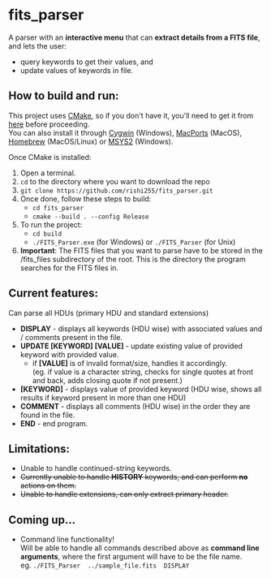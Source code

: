 # fits_parser

A parser with an **interactive menu** that can **extract details from a FITS file**, and lets the user:  
* query keywords to get their values, and  
* update values of keywords in file.

## How to build and run:  

This project uses [CMake](https://cmake.org/), so if you don't have it, you'll need to get it from [here](https://cmake.org/download/) before proceeding.  
You can also install it through [Cygwin](https://www.cygwin.com/) (Windows), [MacPorts](https://www.macports.org/) (MacOS), [Homebrew](https://brew.sh/) (MacOS/Linux) or [MSYS2](https://www.msys2.org/) (Windows).

Once CMake is installed:
1. Open a terminal.  
2. `cd` to the directory where you want to download the repo  
3. `git clone https://github.com/rishi255/fits_parser.git`
4. Once done, follow these steps to build:  
   * `cd fits_parser`  
   * `cmake --build . --config Release`  
5. To run the project:  
   - `cd build`
   - `./FITS_Parser.exe` (for Windows) or `./FITS_Parser` (for Unix)
6. **Important**: The FITS files that you want to parse have to be stored in the /fits_files subdirectory of the root. This is the directory the program searches for the FITS files in.  

## Current features:  
Can parse all HDUs (primary HDU and standard extensions)

* **DISPLAY** - displays all keywords (HDU wise) with associated values and / comments present in the file.  
* **UPDATE [KEYWORD] [VALUE]** - update existing value of provided keyword with provided value.  
    * if **[VALUE]** is of invalid format/size, handles it accordingly.  
    (eg. if value is a character string, checks for single quotes at front and back, adds closing quote if not present.)  
* **[KEYWORD]** - displays value of provided keyword (HDU wise, shows all results if keyword present in more than one HDU)
* **COMMENT** - displays all comments (HDU wise) in the order they are found in the file.
* **END** - end program.  

## Limitations:  

* Unable to handle continued-string keywords.
* ~~Currently unable to handle **HISTORY** keywords, and can perform **no** actions on them.~~
* ~~Unable to handle extensions, can only extract primary header.~~

## Coming up...

* Command line functionality!  
Will be able to handle all commands described above as **command line arguments**, where the first argument will have to be the file name.  
eg. `./FITS_Parser  ../sample_file.fits  DISPLAY`
